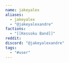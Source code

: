 ```yaml
---
name: jakeyalex
aliases:
  - jakeyalex
  - "@jakeyalexandre"
factions:
  - "[[Kessoku Band]]"
reddit: 
discord: "@jakeyalexandre"
tags:
  - "#user"
---
```

